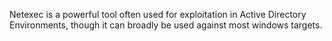 Netexec is a powerful tool often used for exploitation in Active Directory Environments, though it can broadly be used against most windows targets.

